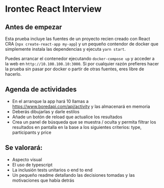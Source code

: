 # Irontec React Interview

Antes de empezar
------------------------------------------------
Esta prueba incluye las fuentes de un proyecto recien creado con React CRA (`npx create-react-app my-app`) y un pequeño contendor de docker que simplemente instala las dependencias y ejecuta `yarn start`.

Puedes arrancar el contenedor ejecutando `docker-compose up` y acceder a la web en `http://10.100.100.10:3000`. Si por cualquier razón prefieres hacer la prueba sin pasar por docker o partir de otras fuentes, eres libre de hacerlo.

Agenda de actividades
------------------------------------------------

- En el arranque la app hará 10 llamas a https://www.boredapi.com/api/activity y las almacenará en memoria
- Deberás dibujarlas y darle estilos
- Añade un botón de reload que actualice los resultados
- Crea un panel de búsqueda que se muestra / oculta y permita filtrar los resultados en pantalla en la base a los siguientes criterios: type, participants y price

Se valorará:
------------------------
- Aspecto visual
- El uso de typescript
- La inclusión tests unitarios o end to end
- Un pequeño readme detallando las decisiones tomadas y las motivaciones que había detrás